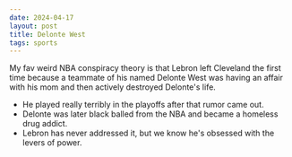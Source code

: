 ```yaml
---
date: 2024-04-17
layout: post
title: Delonte West
tags: sports
---
```


My fav weird NBA conspiracy theory is that Lebron left Cleveland the first time because a teammate of his named Delonte West was having an affair with his mom and then actively destroyed Delonte's life.
- He played really terribly in the playoffs after that rumor came out.
- Delonte was later black balled from the NBA and became a homeless drug addict.
- Lebron has never addressed it, but we know he's obsessed with the levers of power.
